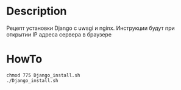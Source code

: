 # Description
Рецепт установки Django с uwsgi и nginx. Инструкции будут при открытии IP адреса сервера в браузере

# HowTo
```
chmod 775 Django_install.sh
./Django_install.sh
```
